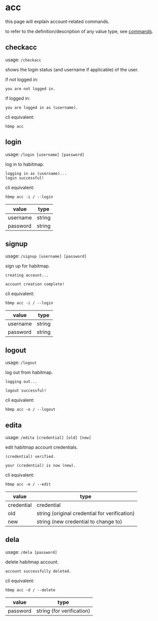 # acc
this page will explain account-related commands.

to refer to the definition/description of any value type, see [commands](https://shuu-wasseo.github.io/habitmap-docs/commands/index.html).

## checkacc

usage: `/checkacc`

shows the login status (and username if applicable) of the user.

if not logged in:
```
you are not logged in.
```

if logged in:
```
you are logged in as (username).
```

cli equivalent: 

`hbmp acc`

## login

usage: `/login [username] [password]`

log in to habitmap.

```
logging in as (username)...
login successful!
```

cli equivalent: 

`hbmp acc -i / --login`

| value  | type |
| -----  | ---- |
| username | string |
| password | string |

## signup

usage: `/signup [username] [password]`

sign up for habitmap.

```
creating account...

account creation complete!
```

cli equivalent: 

`hbmp acc -i / --login`

| value  | type |
| -----  | ---- |
| username | string |
| password | string |

## logout

usage: `/logout`

log out from habitmap.

```
logging out...

logout successful!
```

cli equivalent: 

`hbmp acc -o / --logout`

## edita

usage: `/edita [credential] [old] [new]`

edit habitmap account credentials.

```
(credential) verified.

your (credential) is now (new).
```

cli equivalent: 

`hbmp acc -e / --edit`

| value  | type |
| -----  | ---- |
| credential | credential |
| old | string (original credential for verification) |
| new | string (new credential to change to) |

## dela 

usage: `/dela [password]`

delete habitmap account.

```
account successfully deleted.
```

cli equivalent: 

`hbmp acc -d / --delete`

| value  | type |
| -----  | ---- |
| password | string (for verification) |
